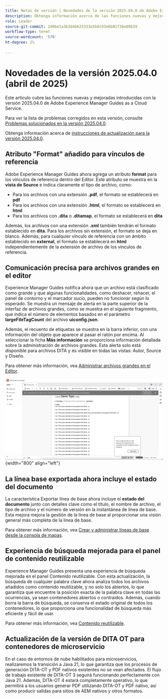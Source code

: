 ```yaml
---
title: Notas de versión | Novedades de la versión 2025.04.0 de Adobe Experience Manager Guides
description: Obtenga información acerca de las funciones nuevas y mejoradas de la versión 2025.04.0 de Adobe Experience Manager Guides
role: Leader
source-git-commit: 2d0be1a3b3d4b625333e5b8c93e6b01f38e00b39
workflow-type: tm+mt
source-wordcount: '570'
ht-degree: 2%

---
```


# Novedades de la versión 2025.04.0 (abril de 2025)

Este artículo cubre las funciones nuevas y mejoradas introducidas con la versión 2025.04.0 de Adobe Experience Manager Guides as a Cloud Service.

Para ver la lista de problemas corregidos en esta versión, consulte [Problemas solucionados en la versión 2025.04.0](fixed-issues-2025-04-0.md).

Obtenga información acerca de [instrucciones de actualización para la versión 2025.04.0](../release-info/upgrade-instructions-2025-04-0.md).

## Atributo &quot;Format&quot; añadido para vínculos de referencia

Adobe Experience Manager Guides ahora agrega un atributo **format** para los vínculos de referencia dentro del Editor. Este atributo se muestra en la **vista de Source** e indica claramente el tipo de archivo, como:

- Para los archivos con una extensión **.pdf**, el formato se establecerá en **pdf**
- Para los archivos con una extensión **.html**, el formato se establecerá en **html**
- Para los archivos con **.dita** o **.ditamap**, el formato se establecerá en **dita**

Además, los archivos con una extensión **.xml** también tendrán el formato establecido en **dita**. Para los archivos sin extensión, el formato se deja en blanco. Además, para cualquier vínculo de referencia con un ámbito establecido en **external**, el formato se establecerá en **html** independientemente de la extensión de archivo de los vínculos de referencia.


## Comunicación precisa para archivos grandes en el editor

Experience Manager Guides notifica ahora que un archivo está clasificado como grande y que algunas funcionalidades, como deshacer, rehacer, el panel de contorno y el marcador sucio, pueden no funcionar según lo esperado. Se muestra un mensaje de alerta en la parte superior de la interfaz de archivos grandes, como se muestra en el siguiente fragmento, que indica el número de elementos basados en el parámetro **largeFileTagCount** del archivo **uiconfig.json**.

Además, el recuento de etiquetas se muestra en la barra inferior, con una información del objeto que aparece al pasar el ratón por encima. Al seleccionar la ficha **Más información** se proporciona información detallada sobre la administración de archivos grandes. Esta alerta solo está disponible para archivos DITA y es visible en todas las vistas: Autor, Source y Diseño.

Para obtener más información, vea [Administrar archivos grandes en el Editor](../user-guide/web-editor-other-features.md#handling-large-files-in-the-editor).

![](assets/add-toast-tag-count.png){width="800" align="left"}

## La línea base exportada ahora incluye el estado del documento

La característica Exportar línea de base ahora incluye el **estado del documento** junto con detalles clave como el título, el nombre de archivo, el tipo de archivo y el número de versión en la instantánea de línea de base. Esta mejora mejora la gestión de la línea de base al proporcionar una visión general más completa de la línea de base.

Para obtener más información, vea [Crear y administrar líneas de base desde la consola de mapas](../user-guide/web-editor-baseline.md#manage-baselines).

## Experiencia de búsqueda mejorada para el panel de contenido reutilizable

Experience Manager Guides presenta una experiencia de búsqueda mejorada en el panel Contenido reutilizable. Con esta actualización, la búsqueda de cualquier palabra clave ahora analiza todos los archivos añadidos como contenido reutilizable, y no solo los abiertos, lo que garantiza que encuentre la posición exacta de la palabra clave en todas las ocurrencias, ya sean contenedores abiertos o contraídos. Además, cuando borra la barra de búsqueda, se conserva el estado original de todos los contenedores, lo que proporciona una funcionalidad de búsqueda más eficiente y fácil de usar.

Para obtener más información, vea [Contenido reutilizable](../user-guide/web-editor-features.md#reusable-content).


## Actualización de la versión de DITA OT para contenedores de microservicio

En el caso de entornos de nube habilitados para microservicios, realizaremos la transición a Java 21, lo que garantiza que los procesos de generación DITA-OT y PDF nativos existentes no se vean afectados. El flujo de trabajo existente de DITA-OT 3 seguirá funcionando perfectamente con Java 21.  Además, DITA-OT 4 estará completamente operativo, lo que permitirá a los usuarios generar PDF utilizando DITA-OT y PDF nativo, así como producir salidas para sitios de AEM nativos y otros formatos.